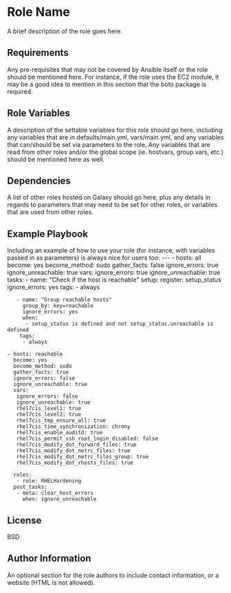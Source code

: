 Role Name
=========

A brief description of the role goes here.

Requirements
------------

Any pre-requisites that may not be covered by Ansible itself or the role should be mentioned here. For instance, if the role uses the EC2 module, it may be a good idea to mention in this section that the boto package is required.

Role Variables
--------------

A description of the settable variables for this role should go here, including any variables that are in defaults/main.yml, vars/main.yml, and any variables that can/should be set via parameters to the role. Any variables that are read from other roles and/or the global scope (ie. hostvars, group vars, etc.) should be mentioned here as well.




Dependencies
------------

A list of other roles hosted on Galaxy should go here, plus any details in regards to parameters that may need to be set for other roles, or variables that are used from other roles.

Example Playbook
----------------

Including an example of how to use your role (for instance, with variables passed in as parameters) is always nice for users too:
    ---
    - hosts:  all
      become: yes
      become_method: sudo
      gather_facts: false
      ignore_errors: true
      ignore_unreachable: true
      vars:
       ignore_errors: true
       ignore_unreachable: true
      tasks:
       - name: "Check if the host is reachable"
         setup:
          register: setup_status
          ignore_errors: yes
         tags:
          - always

       - name: "Group reachable hosts"
         group_by: key=reachable
         ignore_errors: yes
         when:
          - setup_status is defined and not setup_status.unreachable is defined
        tags:
         - always

    - hosts: reachable
      become: yes
      become_method: sudo
      gather_facts: true
      ignore_errors: false
      ignore_unreachable: true
      vars:
       ignore_errors: false
       ignore_unreachable: true
       rhel7cis_level1: true
       rhel7cis_level2: true
       rhel7cis_tmp_ensure_all: true
       rhel7cis_time_synchronization: chrony
       rhel7cis_enable_auditd: true
       rhel7cis_permit_ssh_root_login_disabled: false
       rhel7cis_modify_dot_forward_files: true
       rhel7cis_modify_dot_netrc_files: true
       rhel7cis_modify_dot_netrc_files_group: true
       rhel7cis_modify_dot_rhosts_files: true

      roles:
       - role: RHELHardening
      post_tasks:
       - meta: clear_host_errors
         when: ignore_unreachable

License
-------

BSD

Author Information
------------------

An optional section for the role authors to include contact information, or a website (HTML is not allowed).

